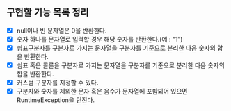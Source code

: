 ## 구현할 기능 목록 정리

- [x] null이나 빈 문자열은 0을 반환한다.
- [x] 숫자 하나를 문자열로 입력할 경우 해당 숫자를 반환한다.(예 : “1”)
- [x] 쉼표구분자를 구분자로 가지는 문자열을 구분자를 기준으로 분리한 다음 숫자의 합을 반환한다.
- [x] 쉼표 혹은 콜론을 구분자로 가지는 문자열을 구분자를 기준으로 분리한 다음 숫자의 합을 반환한다.
- [x] 커스텀 구분자를 지정할 수 있다.
- [x] 구분자와 숫자를 제외한 문자 혹은 음수가 문자열에 포함되어 있으면 RuntimeException을 던진다.
